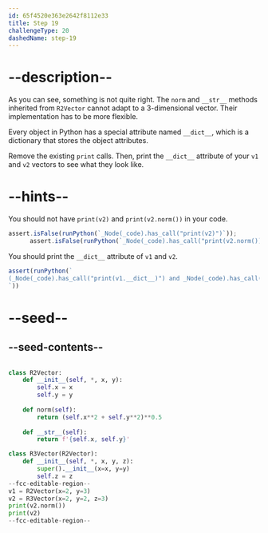 ```yaml
---
id: 65f4520e363e2642f8112e33
title: Step 19
challengeType: 20
dashedName: step-19
---
```


# --description--

As you can see, something is not quite right. The `norm` and `__str__` methods inherited from `R2Vector` cannot adapt to a 3-dimensional vector. Their implementation has to be more flexible.

Every object in Python has a special attribute named `__dict__`, which is a dictionary that stores the object attributes.

Remove the existing `print` calls. Then, print the `__dict__` attribute of your `v1` and `v2` vectors to see what they look like.

# --hints--

You should not have `print(v2)` and `print(v2.norm())` in your code.

```js
assert.isFalse(runPython(`_Node(_code).has_call("print(v2)")`));
      assert.isFalse(runPython(`_Node(_code).has_call("print(v2.norm())")`));
```

You should print the `__dict__` attribute of `v1` and `v2`.

```js
assert(runPython(`
(_Node(_code).has_call("print(v1.__dict__)") and _Node(_code).has_call("print(v2.__dict__)")) or _Node(_code).has_call("print(v1.__dict__, v2.__dict__)")
`))
```

# --seed--

## --seed-contents--

```py

class R2Vector:
    def __init__(self, *, x, y):
        self.x = x
        self.y = y
        
    def norm(self):
        return (self.x**2 + self.y**2)**0.5
        
    def __str__(self):
        return f'{self.x, self.y}'

class R3Vector(R2Vector):
    def __init__(self, *, x, y, z):
        super().__init__(x=x, y=y)
        self.z = z
--fcc-editable-region--
v1 = R2Vector(x=2, y=3)
v2 = R3Vector(x=2, y=2, z=3)
print(v2.norm())
print(v2)
--fcc-editable-region--
```
